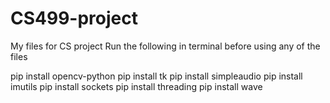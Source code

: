 # CS499-project
My files for CS project
Run the following in terminal before using any of the files

pip install opencv-python
pip install tk
pip install simpleaudio
pip install imutils
pip install sockets
pip install threading
pip install wave